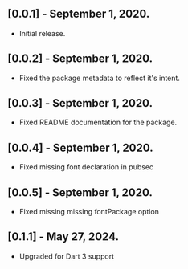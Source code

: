 ## [0.0.1] - September 1, 2020.

* Initial release.

## [0.0.2] - September 1, 2020.

* Fixed the package metadata to reflect it's intent.

## [0.0.3] - September 1, 2020.

* Fixed README documentation for the package.

## [0.0.4] - September 1, 2020.

* Fixed missing font declaration in pubsec

## [0.0.5] - September 1, 2020.

* Fixed missing missing fontPackage option

## [0.1.1] - May 27, 2024.

* Upgraded for Dart 3 support